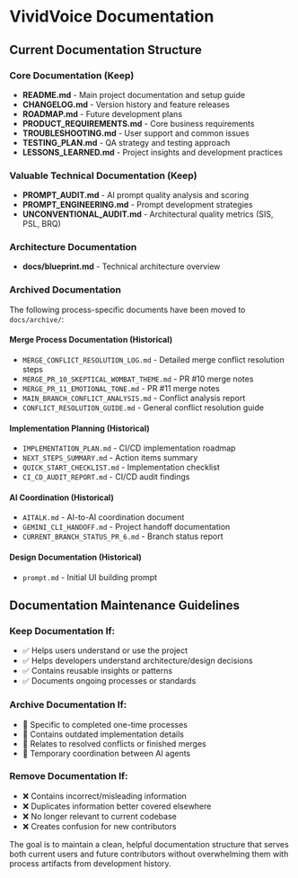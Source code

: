 # VividVoice Documentation

## Current Documentation Structure

### Core Documentation (Keep)
- **README.md** - Main project documentation and setup guide
- **CHANGELOG.md** - Version history and feature releases
- **ROADMAP.md** - Future development plans
- **PRODUCT_REQUIREMENTS.md** - Core business requirements
- **TROUBLESHOOTING.md** - User support and common issues
- **TESTING_PLAN.md** - QA strategy and testing approach
- **LESSONS_LEARNED.md** - Project insights and development practices

### Valuable Technical Documentation (Keep)
- **PROMPT_AUDIT.md** - AI prompt quality analysis and scoring
- **PROMPT_ENGINEERING.md** - Prompt development strategies
- **UNCONVENTIONAL_AUDIT.md** - Architectural quality metrics (SIS, PSL, BRQ)

### Architecture Documentation
- **docs/blueprint.md** - Technical architecture overview

### Archived Documentation
The following process-specific documents have been moved to `docs/archive/`:

#### Merge Process Documentation (Historical)
- `MERGE_CONFLICT_RESOLUTION_LOG.md` - Detailed merge conflict resolution steps
- `MERGE_PR_10_SKEPTICAL_WOMBAT_THEME.md` - PR #10 merge notes
- `MERGE_PR_11_EMOTIONAL_TONE.md` - PR #11 merge notes
- `MAIN_BRANCH_CONFLICT_ANALYSIS.md` - Conflict analysis report
- `CONFLICT_RESOLUTION_GUIDE.md` - General conflict resolution guide

#### Implementation Planning (Historical)
- `IMPLEMENTATION_PLAN.md` - CI/CD implementation roadmap
- `NEXT_STEPS_SUMMARY.md` - Action items summary
- `QUICK_START_CHECKLIST.md` - Implementation checklist
- `CI_CD_AUDIT_REPORT.md` - CI/CD audit findings

#### AI Coordination (Historical)
- `AITALK.md` - AI-to-AI coordination document
- `GEMINI_CLI_HANDOFF.md` - Project handoff documentation
- `CURRENT_BRANCH_STATUS_PR_6.md` - Branch status report

#### Design Documentation (Historical)
- `prompt.md` - Initial UI building prompt

## Documentation Maintenance Guidelines

### Keep Documentation If:
- ✅ Helps users understand or use the project
- ✅ Helps developers understand architecture/design decisions
- ✅ Contains reusable insights or patterns
- ✅ Documents ongoing processes or standards

### Archive Documentation If:
- 📁 Specific to completed one-time processes
- 📁 Contains outdated implementation details
- 📁 Relates to resolved conflicts or finished merges
- 📁 Temporary coordination between AI agents

### Remove Documentation If:
- ❌ Contains incorrect/misleading information
- ❌ Duplicates information better covered elsewhere
- ❌ No longer relevant to current codebase
- ❌ Creates confusion for new contributors

The goal is to maintain a clean, helpful documentation structure that serves both current users and future contributors without overwhelming them with process artifacts from development history.
